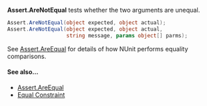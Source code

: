 **Assert.AreNotEqual** tests whether the two arguments are unequal.

```csharp
Assert.AreNotEqual(object expected, object actual);
Assert.AreNotEqual(object expected, object actual,
                   string message, params object[] parms);
```

See [Assert.AreEqual](Assert.AreEqual.md) for details of how NUnit performs equality comparisons.

#### See also...
 * [Assert.AreEqual](Assert.AreEqual.md)
 * [Equal Constraint](xref:EqualConstraint)
